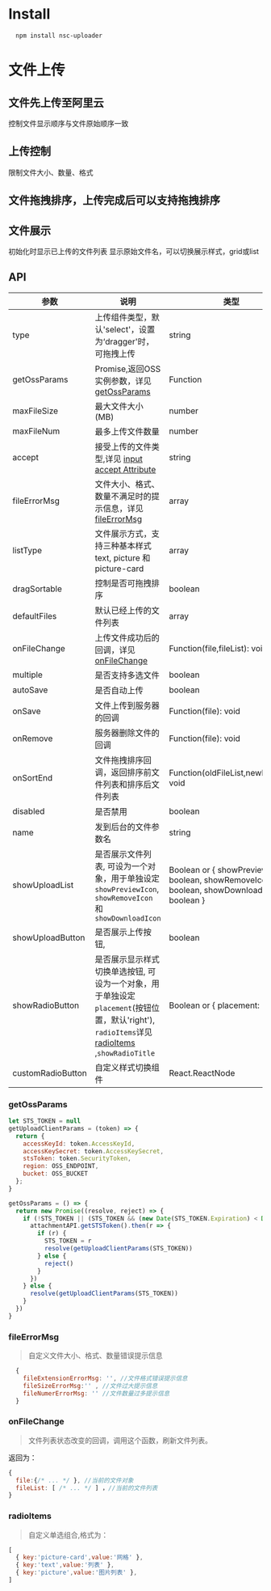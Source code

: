 # Install

```
  npm install nsc-uploader
```

# 文件上传


## 文件先上传至阿里云
  
  控制文件显示顺序与文件原始顺序一致


## 上传控制

  限制文件大小、数量、格式


## 文件拖拽排序，上传完成后可以支持拖拽排序


## 文件展示

  初始化时显示已上传的文件列表
  显示原始文件名，可以切换展示样式，grid或list


## API

 参数 | 说明 | 类型 | 默认值 
 -- | -- | -- | --
 type |上传组件类型，默认'select'，设置为‘dragger'时，可拖拽上传|string| 无
 getOssParams |Promise,返回OSS实例参数，详见 [getOssParams](#getOssParams)|Function| 无
 maxFileSize |最大文件大小(MB)|number| 
 maxFileNum |最多上传文件数量|number| 
 accept |接受上传的文件类型,详见 [input accept Attribute](https://developer.mozilla.org/en-US/docs/Web/HTML/Element/input/file#accept)|string|无
 fileErrorMsg |文件大小、格式、数量不满足时的提示信息，详见[fileErrorMsg](#fileErrorMsg)|array|无
 listType |文件展示方式，支持三种基本样式 text, picture 和 picture-card|array|'picture-card'
 dragSortable |控制是否可拖拽排序|boolean|false
 defaultFiles |默认已经上传的文件列表|array|[]
 onFileChange |上传文件成功后的回调，详见 [onFileChange](#onFileChange) | Function(file,fileList): void | 无 
 multiple |是否支持多选文件 | boolean | false 
 autoSave |是否自动上传 |boolean|true
 onSave |文件上传到服务器的回调 |Function(file): void|无
 onRemove |服务器删除文件的回调 |Function(file): void|无
 onSortEnd | 文件拖拽排序回调，返回排序前文件列表和排序后文件列表 |Function(oldFileList,newFileList): void|无
 disabled | 是否禁用 | boolean | false 
 name | 发到后台的文件参数名 | string | 'file' 
 showUploadList | 是否展示文件列表, 可设为一个对象，用于单独设定 `showPreviewIcon`, `showRemoveIcon` 和 `showDownloadIcon` | Boolean or { showPreviewIcon?: boolean, showRemoveIcon?: boolean, showDownloadIcon?: boolean } | true 
 showUploadButton | 是否展示上传按钮, | boolean | true
 showRadioButton | 是否展示显示样式切换单选按钮, 可设为一个对象，用于单独设定 `placement`(按钮位置，默认'right'), `radioItems`详见 [radioItems](#radioItems) ,`showRadioTitle`| Boolean or { placement: 'right' || 'center' || 'right', radioItems?: Array ,showRadioTitle?: boolean} | boolean | true
 customRadioButton | 自定义样式切换组件 | React.ReactNode | 

### getOssParams 
 
  ```js
  let STS_TOKEN = null
  getUploadClientParams = (token) => {
    return {
      accessKeyId: token.AccessKeyId,
      accessKeySecret: token.AccessKeySecret,
      stsToken: token.SecurityToken,
      region: OSS_ENDPOINT,
      bucket: OSS_BUCKET
    };
  }

  getOssParams = () => {
    return new Promise((resolve, reject) => {
      if (!STS_TOKEN || (STS_TOKEN && (new Date(STS_TOKEN.Expiration) < Date.now()))) {
        attachmentAPI.getSTSToken().then(r => {
          if (r) {
            STS_TOKEN = r
            resolve(getUploadClientParams(STS_TOKEN))
          } else {
            reject()
          }
        })
      } else {
        resolve(getUploadClientParams(STS_TOKEN))
      }
    })
  }
  ```

### fileErrorMsg

 > 自定义文件大小、格式、数量错误提示信息

  ```js
    {
      fileExtensionErrorMsg: '', //文件格式错误提示信息
      fileSizeErrorMsg:'' , //文件过大提示信息
      fileNumerErrorMsg: '' //文件数量过多提示信息
    }
  ```
### onFileChange

> 文件列表状态改变的回调，调用这个函数，刷新文件列表。

返回为：

```js
{
  file:{/* ... */ }, //当前的文件对象
  fileList: [ /* ... */ ] ，//当前的文件列表
}
```
### radioItems

> 自定义单选组合,格式为：

```js
[
  { key:'picture-card',value:'网格' },
  { key:'text',value:'列表' },
  { key:'picture',value:'图片列表' },
]
```



